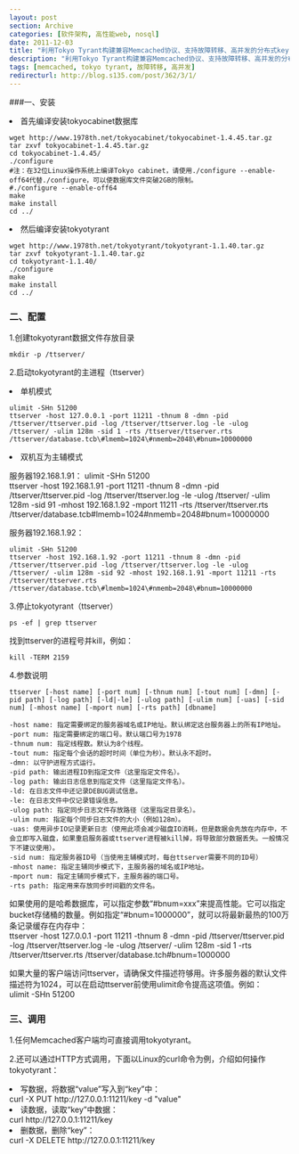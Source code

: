 ```yaml
---
layout: post
section: Archive
categories: [软件架构, 高性能web, nosql]
date: 2011-12-03
title: "利用Tokyo Tyrant构建兼容Memcached协议、支持故障转移、高并发的分布式key-value持久存储系统"
description: "利用Tokyo Tyrant构建兼容Memcached协议、支持故障转移、高并发的分布式key-value持久存储系统"
tags: [memcached, tokyo tyrant, 故障转移, 高并发]
redirecturl: http://blog.s135.com/post/362/3/1/
---
```


###一、安装 

<li>首先编译安装tokyocabinet数据库</li>

    wget http://www.1978th.net/tokyocabinet/tokyocabinet-1.4.45.tar.gz  
    tar zxvf tokyocabinet-1.4.45.tar.gz  
    cd tokyocabinet-1.4.45/  
    ./configure  
    #注：在32位Linux操作系统上编译Tokyo cabinet，请使用./configure --enable-off64代替./configure，可以使数据库文件突破2GB的限制。   
    #./configure --enable-off64  
    make  
    make install  
    cd ../

<li>然后编译安装tokyotyrant</li>

    wget http://www.1978th.net/tokyotyrant/tokyotyrant-1.1.40.tar.gz  
    tar zxvf tokyotyrant-1.1.40.tar.gz  
    cd tokyotyrant-1.1.40/  
    ./configure  
    make  
    make install  
    cd ../

### 二、配置

1.创建tokyotyrant数据文件存放目录

	mkdir -p /ttserver/

2.启动tokyotyrant的主进程（ttserver）

<li>单机模式</li>  

    ulimit -SHn 51200  
    ttserver -host 127.0.0.1 -port 11211 -thnum 8 -dmn -pid /ttserver/ttserver.pid -log /ttserver/ttserver.log -le -ulog /ttserver/ -ulim 128m -sid 1 -rts /ttserver/ttserver.rts /ttserver/database.tcb\#lmemb=1024\#nmemb=2048\#bnum=10000000  

<li>双机互为主辅模式</li>

服务器192.168.1.91：
    ulimit -SHn 51200  
    ttserver -host 192.168.1.91 -port 11211 -thnum 8 -dmn -pid /ttserver/ttserver.pid -log /ttserver/ttserver.log -le -ulog /ttserver/ -ulim 128m -sid 91 -mhost 192.168.1.92 -mport 11211 -rts /ttserver/ttserver.rts /ttserver/database.tcb\#lmemb=1024\#nmemb=2048\#bnum=10000000

服务器192.168.1.92：
    
    ulimit -SHn 51200  
    ttserver -host 192.168.1.92 -port 11211 -thnum 8 -dmn -pid /ttserver/ttserver.pid -log /ttserver/ttserver.log -le -ulog /ttserver/ -ulim 128m -sid 92 -mhost 192.168.1.91 -mport 11211 -rts /ttserver/ttserver.rts /ttserver/database.tcb\#lmemb=1024\#nmemb=2048\#bnum=10000000

3.停止tokyotyrant（ttserver）

	ps -ef | grep ttserver

找到ttserver的进程号并kill，例如：

	kill -TERM 2159

4.参数说明

    ttserver [-host name] [-port num] [-thnum num] [-tout num] [-dmn] [-pid path] [-log path] [-ld|-le] [-ulog path] [-ulim num] [-uas] [-sid num] [-mhost name] [-mport num] [-rts path] [dbname]  

    -host name: 指定需要绑定的服务器域名或IP地址。默认绑定这台服务器上的所有IP地址。  
    -port num: 指定需要绑定的端口号。默认端口号为1978  
    -thnum num: 指定线程数。默认为8个线程。  
    -tout num: 指定每个会话的超时时间（单位为秒）。默认永不超时。  
    -dmn: 以守护进程方式运行。  
    -pid path: 输出进程ID到指定文件（这里指定文件名）。  
    -log path: 输出日志信息到指定文件（这里指定文件名）。  
    -ld: 在日志文件中还记录DEBUG调试信息。  
    -le: 在日志文件中仅记录错误信息。  
    -ulog path: 指定同步日志文件存放路径（这里指定目录名）。  
    -ulim num: 指定每个同步日志文件的大小（例如128m）。  
    -uas: 使用异步IO记录更新日志（使用此项会减少磁盘IO消耗，但是数据会先放在内存中，不会立即写入磁盘，如果重启服务器或ttserver进程被kill掉，将导致部分数据丢失。一般情况下不建议使用）。  
    -sid num: 指定服务器ID号（当使用主辅模式时，每台ttserver需要不同的ID号）   
    -mhost name: 指定主辅同步模式下，主服务器的域名或IP地址。  
    -mport num: 指定主辅同步模式下，主服务器的端口号。  
    -rts path: 指定用来存放同步时间戳的文件名。  

如果使用的是哈希数据库，可以指定参数“#bnum=xxx”来提高性能。它可以指定bucket存储桶的数量。例如指定“#bnum=1000000”，就可以将最新最热的100万条记录缓存在内存中：  
    ttserver -host 127.0.0.1 -port 11211 -thnum 8 -dmn -pid /ttserver/ttserver.pid -log /ttserver/ttserver.log -le -ulog /ttserver/ -ulim 128m -sid 1 -rts /ttserver/ttserver.rts /ttserver/database.tch\#bnum=1000000

如果大量的客户端访问ttserver，请确保文件描述符够用。许多服务器的默认文件描述符为1024，可以在启动ttserver前使用ulimit命令提高这项值。例如：  
    ulimit -SHn 51200

### 三、调用

1.任何Memcached客户端均可直接调用tokyotyrant。  

2.还可以通过HTTP方式调用，下面以Linux的curl命令为例，介绍如何操作tokyotyrant：

<li>写数据，将数据“value”写入到“key”中：</li>  
    curl -X PUT http://127.0.0.1:11211/key -d "value"
	
<li>读数据，读取“key”中数据：</li>  
    curl http://127.0.0.1:11211/key
	
<li>删数据，删除“key”：</li>  
    curl -X DELETE http://127.0.0.1:11211/key

